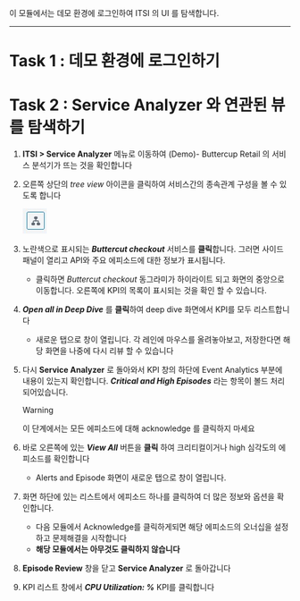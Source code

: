 이 모듈에서는 데모 환경에 로그인하여 ITSI 의 UI 를 탐색합니다.

---

# Task 1 : 데모 환경에 로그인하기

# Task 2 : Service Analyzer 와 연관된 뷰를 탐색하기

1. **ITSI > Service Analyzer** 메뉴로 이동하여 (Demo)- Buttercup Retail 의 서비스 분석기가 뜨는 것을 확인합니다
2. 오른쪽 상단의 _tree view_ 아이콘을 클릭하여 서비스간의 종속관계 구성을 볼 수 있도록 합니다

   ![](../../src/images/1-2-tree-view.jpg)

3. 노란색으로 표시되는 **_Buttercut checkout_** 서비스를 **클릭**합니다. 그러면 사이드패널이 열리고 API와 주요 에피소드에 대한 정보가 표시됩니다.

   - 클릭하면 _Buttercut checkout_ 동그라미가 하이라이트 되고 화면의 중앙으로 이동합니다. 오른쪽에 KPI의 목록이 표시되는 것을 확인 할 수 있습니다.

4. **_Open all in Deep Dive_** 를 **클릭**하여 deep dive 화면에서 KPI를 모두 리스트합니다

   - 새로운 탭으로 창이 열립니다. 각 레인에 마우스를 올려놓아보고, 저장한다면 해당 화면을 나중에 다시 리뷰 할 수 있습니다

5. 다시 **Service Analyzer** 로 돌아와서 KPI 창의 하단에 Event Analytics 부분에 내용이 있는지 확인합니다. **_Critical and High Episodes_** 라는 항목이 볼드 처리 되어있습니다.

   > [!Warning]
   > 이 단계에서는 모든 에피소드에 대해 acknowledge 를 클릭하지 마세요

6. 바로 오른쪽에 있는 **_View All_** 버튼을 **클릭** 하여 크리티컬이거나 high 심각도의 에피소드를 확인합니다

   - Alerts and Episode 화면이 새로운 탭으로 창이 열립니다.

7. 화면 하단에 있는 리스트에서 에피소드 하나를 클릭하여 더 많은 정보와 옵션을 확인합니다.

   - 다음 모듈에서 Acknowledge를 클릭하게되면 해당 에피소드의 오너십을 설정하고 문제해결을 시작합니다
   - **해당 모듈에서는 아무것도 클릭하지 않습니다**

8. **Episode Review** 창을 닫고 **Service Analyzer** 로 돌아갑니다
9. KPI 리스트 창에서 **_CPU Utilization: %_** KPI를 클릭합니다
